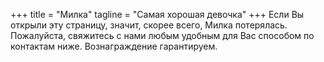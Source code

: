 +++
title = "Милка"
tagline = "Самая хорошая девочка"
+++
Если Вы открыли эту страницу, значит, скорее всего, Милка потерялась. Пожалуйста, свяжитесь с нами любым удобным для Вас способом по контактам ниже. Вознаграждение гарантируем.
